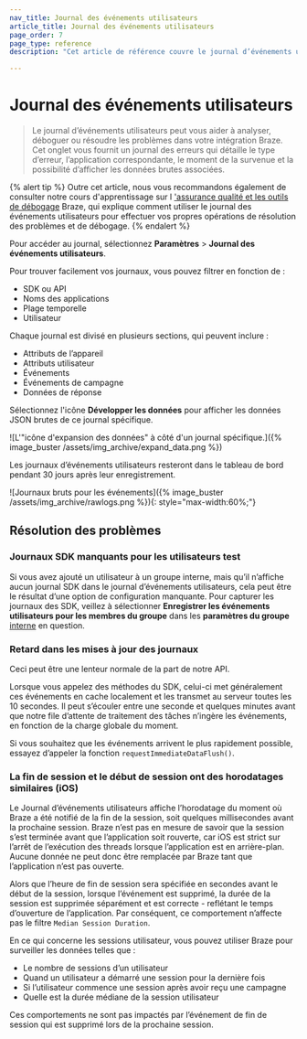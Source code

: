 ```yaml
---
nav_title: Journal des événements utilisateurs
article_title: Journal des événements utilisateurs
page_order: 7
page_type: reference
description: "Cet article de référence couvre le journal d’événements utilisateur, qui peut vous aider à déboguer ou à résoudre les problèmes dans votre intégration Braze."

---
```


# Journal des événements utilisateurs

> Le journal d’événements utilisateurs peut vous aider à analyser, déboguer ou résoudre les problèmes dans votre intégration Braze. Cet onglet vous fournit un journal des erreurs qui détaille le type d’erreur, l’application correspondante, le moment de la survenue et la possibilité d’afficher les données brutes associées.

{% alert tip %}
Outre cet article, nous vous recommandons également de consulter notre cours d'apprentissage sur l ['assurance qualité et les outils de débogage](https://learning.braze.com/quality-assurance-and-debugging-tools-in-the-dashboard/) Braze, qui explique comment utiliser le journal des événements utilisateurs pour effectuer vos propres opérations de résolution des problèmes et de débogage.
{% endalert %}

Pour accéder au journal, sélectionnez **Paramètres** > **Journal des événements utilisateurs**.

Pour trouver facilement vos journaux, vous pouvez filtrer en fonction de :

* SDK ou API
* Noms des applications
* Plage temporelle
* Utilisateur

Chaque journal est divisé en plusieurs sections, qui peuvent inclure :

* Attributs de l’appareil
* Attributs utilisateur
* Événements
* Événements de campagne
* Données de réponse

Sélectionnez l'icône **Développer les données** pour afficher les données JSON brutes de ce journal spécifique.

![L'"icône d'expansion des données" à côté d'un journal spécifique.]({% image_buster /assets/img_archive/expand_data.png %})

Les journaux d’événements utilisateurs resteront dans le tableau de bord pendant 30 jours après leur enregistrement.

![Journaux bruts pour les événements]({% image_buster /assets/img_archive/rawlogs.png %}){: style="max-width:60%;"}

## Résolution des problèmes

### Journaux SDK manquants pour les utilisateurs test

Si vous avez ajouté un utilisateur à un groupe interne, mais qu’il n’affiche aucun journal SDK dans le journal d’événements utilisateurs, cela peut être le résultat d’une option de configuration manquante. Pour capturer les journaux des SDK, veillez à sélectionner **Enregistrer les événements utilisateurs pour les membres du groupe** dans les **paramètres du groupe** [interne]({{site.baseurl}}/user_guide/administrative/app_settings/internal_groups_tab/) en question.

### Retard dans les mises à jour des journaux

Ceci peut être une lenteur normale de la part de notre API.

Lorsque vous appelez des méthodes du SDK, celui-ci met généralement ces événements en cache localement et les transmet au serveur toutes les 10 secondes. Il peut s’écouler entre une seconde et quelques minutes avant que notre file d’attente de traitement des tâches n’ingère les événements, en fonction de la charge globale du moment.  

Si vous souhaitez que les événements arrivent le plus rapidement possible, essayez d’appeler la fonction `requestImmediateDataFlush()`.

### La fin de session et le début de session ont des horodatages similaires (iOS)

Le Journal d’événements utilisateurs affiche l’horodatage du moment où Braze a été notifié de la fin de la session, soit quelques millisecondes avant la prochaine session. Braze n’est pas en mesure de savoir que la session s’est terminée avant que l’application soit rouverte, car iOS est strict sur l’arrêt de l’exécution des threads lorsque l’application est en arrière-plan. Aucune donnée ne peut donc être remplacée par Braze tant que l’application n’est pas ouverte.

Alors que l’heure de fin de session sera spécifiée en secondes avant le début de la session, lorsque l’événement est supprimé, la durée de la session est supprimée séparément et est correcte - reflétant le temps d’ouverture de l’application. Par conséquent, ce comportement n’affecte pas le filtre `Median Session Duration`.

En ce qui concerne les sessions utilisateur, vous pouvez utiliser Braze pour surveiller les données telles que :

- Le nombre de sessions d’un utilisateur 
- Quand un utilisateur a démarré une session pour la dernière fois 
- Si l’utilisateur commence une session après avoir reçu une campagne
- Quelle est la durée médiane de la session utilisateur

Ces comportements ne sont pas impactés par l’événement de fin de session qui est supprimé lors de la prochaine session.

